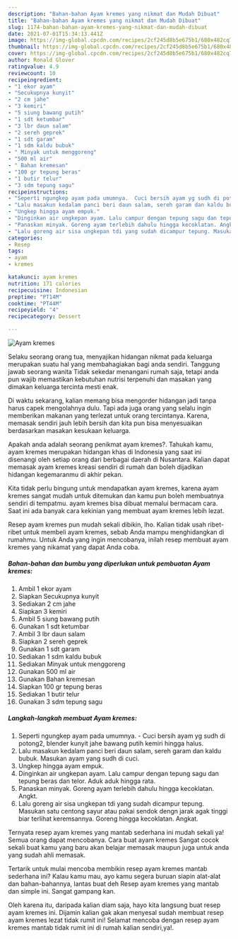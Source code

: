 ```yaml
---
description: "Bahan-bahan Ayam kremes yang nikmat dan Mudah Dibuat"
title: "Bahan-bahan Ayam kremes yang nikmat dan Mudah Dibuat"
slug: 1174-bahan-bahan-ayam-kremes-yang-nikmat-dan-mudah-dibuat
date: 2021-07-01T15:34:13.441Z
image: https://img-global.cpcdn.com/recipes/2cf245d8b5e675b1/680x482cq70/ayam-kremes-foto-resep-utama.jpg
thumbnail: https://img-global.cpcdn.com/recipes/2cf245d8b5e675b1/680x482cq70/ayam-kremes-foto-resep-utama.jpg
cover: https://img-global.cpcdn.com/recipes/2cf245d8b5e675b1/680x482cq70/ayam-kremes-foto-resep-utama.jpg
author: Ronald Glover
ratingvalue: 4.9
reviewcount: 10
recipeingredient:
- "1 ekor ayam"
- "Secukupnya kunyit"
- "2 cm jahe"
- "3 kemiri"
- "5 siung bawang putih"
- "1 sdt ketumbar"
- "3 lbr daun salam"
- "2 sereh geprek"
- "1 sdt garam"
- "1 sdm kaldu bubuk"
- " Minyak untuk menggoreng"
- "500 ml air"
- " Bahan kremesan"
- "100 gr tepung beras"
- "1 butir telur"
- "3 sdm tepung sagu"
recipeinstructions:
- "Seperti ngungkep ayam pada umumnya.  Cuci bersih ayam yg sudh di potong2, blender kunyit jahe bawang putih kemiri hingga halus."
- "Lalu masakun kedalam panci beri daun salam, sereh garam dan kaldu bubuk. Masukan ayam yang sudh di cuci."
- "Ungkep hingga ayam empuk."
- "Dinginkan air ungkepan ayam. Lalu campur dengan tepung sagu dan tepung beras dan telor. Aduk aduk hingga rata."
- "Panaskan minyak. Goreng ayam terlebih dahulu hingga kecoklatan. Angkt."
- "Lalu goreng air sisa ungkepan tdi yang sudah dicampur tepung. Masukan satu centong sayur atau pakai sendok dengn jarak agak tinggi biar terlihat keremsannya. Goreng hingga kecoklatan. Angkat."
categories:
- Resep
tags:
- ayam
- kremes

katakunci: ayam kremes 
nutrition: 171 calories
recipecuisine: Indonesian
preptime: "PT14M"
cooktime: "PT44M"
recipeyield: "4"
recipecategory: Dessert

---
```



![Ayam kremes](https://img-global.cpcdn.com/recipes/2cf245d8b5e675b1/680x482cq70/ayam-kremes-foto-resep-utama.jpg)

Selaku seorang orang tua, menyajikan hidangan nikmat pada keluarga merupakan suatu hal yang membahagiakan bagi anda sendiri. Tanggung jawab seorang  wanita Tidak sekedar menangani rumah saja, tetapi anda pun wajib memastikan kebutuhan nutrisi terpenuhi dan masakan yang dimakan keluarga tercinta mesti enak.

Di waktu  sekarang, kalian memang bisa mengorder hidangan jadi tanpa harus capek mengolahnya dulu. Tapi ada juga orang yang selalu ingin memberikan makanan yang terlezat untuk orang tercintanya. Karena, memasak sendiri jauh lebih bersih dan kita pun bisa menyesuaikan berdasarkan masakan kesukaan keluarga. 



Apakah anda adalah seorang penikmat ayam kremes?. Tahukah kamu, ayam kremes merupakan hidangan khas di Indonesia yang saat ini disenangi oleh setiap orang dari berbagai daerah di Nusantara. Kalian dapat memasak ayam kremes kreasi sendiri di rumah dan boleh dijadikan hidangan kegemaranmu di akhir pekan.

Kita tidak perlu bingung untuk mendapatkan ayam kremes, karena ayam kremes sangat mudah untuk ditemukan dan kamu pun boleh membuatnya sendiri di tempatmu. ayam kremes bisa dibuat memalui bermacam cara. Saat ini ada banyak cara kekinian yang membuat ayam kremes lebih lezat.

Resep ayam kremes pun mudah sekali dibikin, lho. Kalian tidak usah ribet-ribet untuk membeli ayam kremes, sebab Anda mampu menghidangkan di rumahmu. Untuk Anda yang ingin mencobanya, inilah resep membuat ayam kremes yang nikamat yang dapat Anda coba.

<!--inarticleads1-->

##### Bahan-bahan dan bumbu yang diperlukan untuk pembuatan Ayam kremes:

1. Ambil 1 ekor ayam
1. Siapkan Secukupnya kunyit
1. Sediakan 2 cm jahe
1. Siapkan 3 kemiri
1. Ambil 5 siung bawang putih
1. Gunakan 1 sdt ketumbar
1. Ambil 3 lbr daun salam
1. Siapkan 2 sereh geprek
1. Gunakan 1 sdt garam
1. Sediakan 1 sdm kaldu bubuk
1. Sediakan  Minyak untuk menggoreng
1. Gunakan 500 ml air
1. Gunakan  Bahan kremesan
1. Siapkan 100 gr tepung beras
1. Sediakan 1 butir telur
1. Gunakan 3 sdm tepung sagu




<!--inarticleads2-->

##### Langkah-langkah membuat Ayam kremes:

1. Seperti ngungkep ayam pada umumnya.  - Cuci bersih ayam yg sudh di potong2, blender kunyit jahe bawang putih kemiri hingga halus.
1. Lalu masakun kedalam panci beri daun salam, sereh garam dan kaldu bubuk. Masukan ayam yang sudh di cuci.
1. Ungkep hingga ayam empuk.
1. Dinginkan air ungkepan ayam. Lalu campur dengan tepung sagu dan tepung beras dan telor. Aduk aduk hingga rata.
1. Panaskan minyak. Goreng ayam terlebih dahulu hingga kecoklatan. Angkt.
1. Lalu goreng air sisa ungkepan tdi yang sudah dicampur tepung. Masukan satu centong sayur atau pakai sendok dengn jarak agak tinggi biar terlihat keremsannya. Goreng hingga kecoklatan. Angkat.




Ternyata resep ayam kremes yang mantab sederhana ini mudah sekali ya! Semua orang dapat mencobanya. Cara buat ayam kremes Sangat cocok sekali buat kamu yang baru akan belajar memasak maupun juga untuk anda yang sudah ahli memasak.

Tertarik untuk mulai mencoba membikin resep ayam kremes mantab sederhana ini? Kalau kamu mau, ayo kamu segera buruan siapin alat-alat dan bahan-bahannya, lantas buat deh Resep ayam kremes yang mantab dan simple ini. Sangat gampang kan. 

Oleh karena itu, daripada kalian diam saja, hayo kita langsung buat resep ayam kremes ini. Dijamin kalian gak akan menyesal sudah membuat resep ayam kremes lezat tidak rumit ini! Selamat mencoba dengan resep ayam kremes mantab tidak rumit ini di rumah kalian sendiri,ya!.

